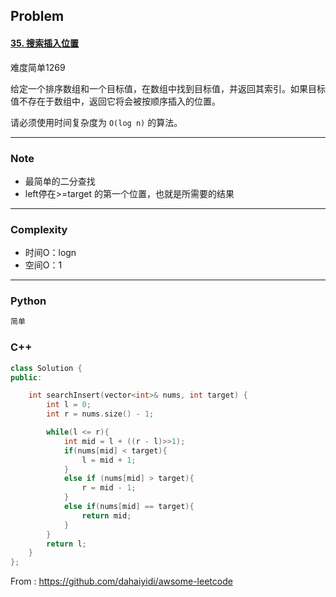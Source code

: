 ## Problem

#### [35. 搜索插入位置](https://leetcode-cn.com/problems/search-insert-position/)

难度简单1269

给定一个排序数组和一个目标值，在数组中找到目标值，并返回其索引。如果目标值不存在于数组中，返回它将会被按顺序插入的位置。

请必须使用时间复杂度为 `O(log n)` 的算法。

 

------

### Note

- 最简单的二分查找
- left停在>=target 的第一个位置，也就是所需要的结果

------

### Complexity

- 时间O：logn
- 空间O：1

------

### Python

```python
简单
```

### C++

```C++
class Solution {
public:

    int searchInsert(vector<int>& nums, int target) {
        int l = 0;
        int r = nums.size() - 1;

        while(l <= r){
            int mid = l + ((r - l)>>1);
            if(nums[mid] < target){
                l = mid + 1;
            }
            else if (nums[mid] > target){
                r = mid - 1;
            }
            else if(nums[mid] == target){
                return mid;
            }
        }
        return l;
    }
};
```



From : https://github.com/dahaiyidi/awsome-leetcode
